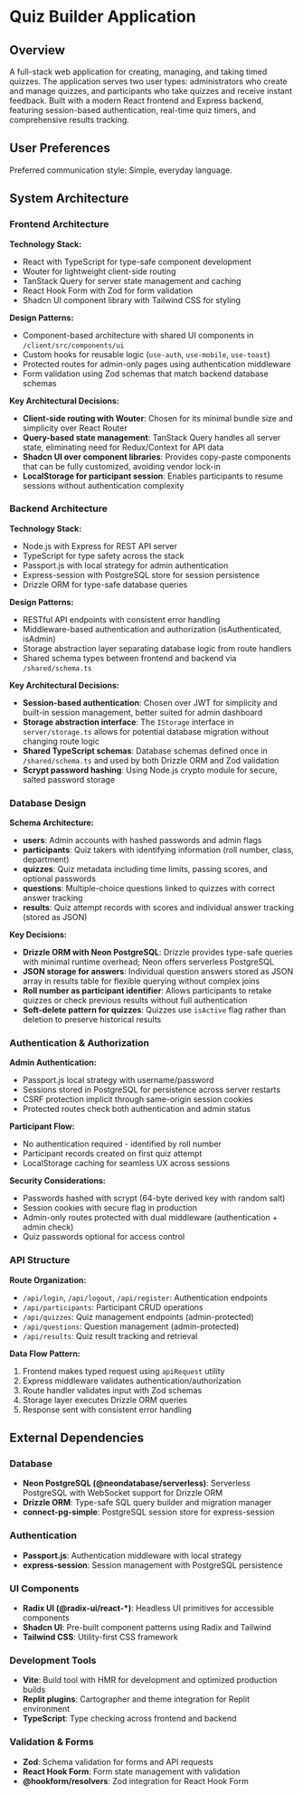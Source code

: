 # Quiz Builder Application

## Overview

A full-stack web application for creating, managing, and taking timed quizzes. The application serves two user types: administrators who create and manage quizzes, and participants who take quizzes and receive instant feedback. Built with a modern React frontend and Express backend, featuring session-based authentication, real-time quiz timers, and comprehensive results tracking.

## User Preferences

Preferred communication style: Simple, everyday language.

## System Architecture

### Frontend Architecture

**Technology Stack:**
- React with TypeScript for type-safe component development
- Wouter for lightweight client-side routing
- TanStack Query for server state management and caching
- React Hook Form with Zod for form validation
- Shadcn UI component library with Tailwind CSS for styling

**Design Patterns:**
- Component-based architecture with shared UI components in `/client/src/components/ui`
- Custom hooks for reusable logic (`use-auth`, `use-mobile`, `use-toast`)
- Protected routes for admin-only pages using authentication middleware
- Form validation using Zod schemas that match backend database schemas

**Key Architectural Decisions:**
- **Client-side routing with Wouter**: Chosen for its minimal bundle size and simplicity over React Router
- **Query-based state management**: TanStack Query handles all server state, eliminating need for Redux/Context for API data
- **Shadcn UI over component libraries**: Provides copy-paste components that can be fully customized, avoiding vendor lock-in
- **LocalStorage for participant session**: Enables participants to resume sessions without authentication complexity

### Backend Architecture

**Technology Stack:**
- Node.js with Express for REST API server
- TypeScript for type safety across the stack
- Passport.js with local strategy for admin authentication
- Express-session with PostgreSQL store for session persistence
- Drizzle ORM for type-safe database queries

**Design Patterns:**
- RESTful API endpoints with consistent error handling
- Middleware-based authentication and authorization (isAuthenticated, isAdmin)
- Storage abstraction layer separating database logic from route handlers
- Shared schema types between frontend and backend via `/shared/schema.ts`

**Key Architectural Decisions:**
- **Session-based authentication**: Chosen over JWT for simplicity and built-in session management, better suited for admin dashboard
- **Storage abstraction interface**: The `IStorage` interface in `server/storage.ts` allows for potential database migration without changing route logic
- **Shared TypeScript schemas**: Database schemas defined once in `/shared/schema.ts` and used by both Drizzle ORM and Zod validation
- **Scrypt password hashing**: Using Node.js crypto module for secure, salted password storage

### Database Design

**Schema Architecture:**
- **users**: Admin accounts with hashed passwords and admin flags
- **participants**: Quiz takers with identifying information (roll number, class, department)
- **quizzes**: Quiz metadata including time limits, passing scores, and optional passwords
- **questions**: Multiple-choice questions linked to quizzes with correct answer tracking
- **results**: Quiz attempt records with scores and individual answer tracking (stored as JSON)

**Key Decisions:**
- **Drizzle ORM with Neon PostgreSQL**: Drizzle provides type-safe queries with minimal runtime overhead; Neon offers serverless PostgreSQL
- **JSON storage for answers**: Individual question answers stored as JSON array in results table for flexible querying without complex joins
- **Roll number as participant identifier**: Allows participants to retake quizzes or check previous results without full authentication
- **Soft-delete pattern for quizzes**: Quizzes use `isActive` flag rather than deletion to preserve historical results

### Authentication & Authorization

**Admin Authentication:**
- Passport.js local strategy with username/password
- Sessions stored in PostgreSQL for persistence across server restarts
- CSRF protection implicit through same-origin session cookies
- Protected routes check both authentication and admin status

**Participant Flow:**
- No authentication required - identified by roll number
- Participant records created on first quiz attempt
- LocalStorage caching for seamless UX across sessions

**Security Considerations:**
- Passwords hashed with scrypt (64-byte derived key with random salt)
- Session cookies with secure flag in production
- Admin-only routes protected with dual middleware (authentication + admin check)
- Quiz passwords optional for access control

### API Structure

**Route Organization:**
- `/api/login`, `/api/logout`, `/api/register`: Authentication endpoints
- `/api/participants`: Participant CRUD operations
- `/api/quizzes`: Quiz management endpoints (admin-protected)
- `/api/questions`: Question management (admin-protected)
- `/api/results`: Quiz result tracking and retrieval

**Data Flow Pattern:**
1. Frontend makes typed request using `apiRequest` utility
2. Express middleware validates authentication/authorization
3. Route handler validates input with Zod schemas
4. Storage layer executes Drizzle ORM queries
5. Response sent with consistent error handling

## External Dependencies

### Database
- **Neon PostgreSQL (@neondatabase/serverless)**: Serverless PostgreSQL with WebSocket support for Drizzle ORM
- **Drizzle ORM**: Type-safe SQL query builder and migration manager
- **connect-pg-simple**: PostgreSQL session store for express-session

### Authentication
- **Passport.js**: Authentication middleware with local strategy
- **express-session**: Session management with PostgreSQL persistence

### UI Components
- **Radix UI (@radix-ui/react-*)**: Headless UI primitives for accessible components
- **Shadcn UI**: Pre-built component patterns using Radix and Tailwind
- **Tailwind CSS**: Utility-first CSS framework

### Development Tools
- **Vite**: Build tool with HMR for development and optimized production builds
- **Replit plugins**: Cartographer and theme integration for Replit environment
- **TypeScript**: Type checking across frontend and backend

### Validation & Forms
- **Zod**: Schema validation for forms and API requests
- **React Hook Form**: Form state management with validation
- **@hookform/resolvers**: Zod integration for React Hook Form